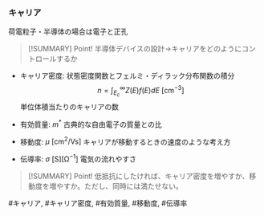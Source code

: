 ### キャリア
荷電粒子・半導体の場合は電子と正孔

> [!SUMMARY] Point!
> 半導体デバイスの設計$\to$キャリアをどのようにコントロールするか

- キャリア密度:
    状態密度関数とフェルミ・ディラック分布関数の積分 $$n = \int_{E_c}^{\infty} Z(E) f(E) dE \ \mathrm{[cm^{-3}]}$$単位体積当たりのキャリアの数

- 有効質量: $m^*$
    古典的な自由電子の質量との比

- 移動度: $\mu \ \mathrm{[cm^2/Vs]}$
    キャリアが移動するときの速度のような考え方

- 伝導率: $\sigma \ \mathrm{[S][\Omega^{-1}]}$
    電気の流れやすさ

> [!SUMMARY] Point!
> 低抵抗にしたければ、キャリア密度を増やすか、移動度を増やすか。ただし、同時には満たせない。

#キャリア, #キャリア密度, #有効質量, #移動度, #伝導率